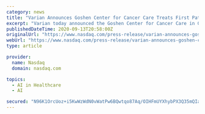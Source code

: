 ```yaml
---
category: news
title: "Varian Announces Goshen Center for Cancer Care Treats First Patient with Ethos® Therapy, Expanding Access to Personalized Cancer Care"
excerpt: "Varian today announced the Goshen Center for Cancer Care in Goshen, Ind., treated its first patient with Ethos™ therapy, marking the first availability of this advanced cancer treatment in the state of Indiana."
publishedDateTime: 2020-09-13T20:58:00Z
originalUrl: "https://www.nasdaq.com/press-release/varian-announces-goshen-center-for-cancer-care-treats-first-patient-with-ethosr"
webUrl: "https://www.nasdaq.com/press-release/varian-announces-goshen-center-for-cancer-care-treats-first-patient-with-ethosr"
type: article

provider:
  name: Nasdaq
  domain: nasdaq.com

topics:
  - AI in Healthcare
  - AI

secured: "N96K1OrcUoz+i5KwWzWdN0vWatPw6BQwtqo87Aq/OIHFmUYXhybPX3Q35mQIaJ2PnBmYyujONHHskMGKGqI+n0FEdERLesn8WXkwFvsvRx7SshC3kPU/0FCvD1W6BRkSNN7+tQJlfW3Pii2bFTuC51sw0OqZR45Tkh7kzZsqir8TCBrGw29Q78b/bcd8XjUFTeDdqJofad3DPi/CCELGpjZq/FgN8FPeZTz/UyBIWpbmY+sK1nWm9YjQ5hibu76PYOeUNuSNjSFnx/C4XdHn5gS4RTFbrXyVozbpzOege8mHRjaUlRqm8fhGuHRNMUwOfL4VH1Hlx5m5quiuZfvs1c9A/8mLzVijfjXjCG6rVU0=;giQgWxwCpuyjIBVpyr+j5g=="
---
```


